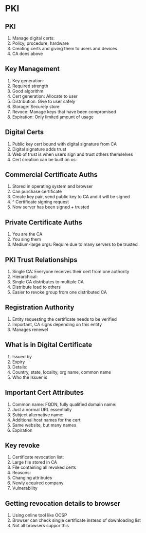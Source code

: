 # PKI

## PKI

1. Manage digital certs:
 1. Policy, procedure, hardware
1. Creating certs and giving them to users and devices
1. CA does above

## Key Management

1. Key generation:
 1. Required strength
 1. Good algorithm
1. Cert generation: Allocate to user
1. Distribution: Give to user safely
1. Storage: Securely store
1. Revoce: Manage keys that have been compromised
1. Expiration: Only limited amount of usage

## Digital Certs

1. Public key cert bound with digital signature from CA
1. Digital signature adds trust
1. Web of trust is when users sign and trust others themselves
1. Cert creation can be built on os:

## Commercial Certificate Auths

1. Stored in operating system and browser
1. Can purchase certificate
1. Create key pair, send public key to CA and it will be signed
1. ^ Certificate signing request
1. Now server has been signed + trusted

## Private Certificate Auths

1. You are the CA
1. You sing them
1. Medium-large orgs: Require due to many servers to be trusted

## PKI Trust Relationships

1. Single CA: Everyone receives their cert from one authority
1. Hierarchical:
 1. Single CA distributes to multiple CA
 1. Distribute load to others
 1. Easier to revoke group from one distributed CA

## Registration Authority

1. Entity requesting the certificate needs to be verified
1. Important, CA signs depending on this entity
1. Manages renewel

## What is in Digital Certificate

1. Issued by
1. Expiry
1. Details:
 1. Country, state, locality, org name, common name
 1. Who the Issuer is

## Important Cert Attributes

1. Common name: FQDN, fully qualified domain name:
 1. Just a normal URL essentially
1. Subject alternative name:
 1. Additional host names for the cert
 1. Same website, but many names
1. Expiration

## Key revoke

1. Certificate revocation list:
 1. Large file stored in CA
 1. File containing all revoked certs
1. Reasons:
 1. Changing attributes
 1. Newly acquired company
 1. Vulnerability

## Getting revocation details to browser

1. Using online tool like OCSP
1. Browser can check single certificate instead of downloading list
1. Not all browsers suppor this
